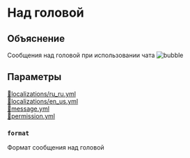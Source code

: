 <!-- #region title -->
# Над головой
<!-- #endregion title -->

<!-- #region explanation -->
## Объяснение
Сообщения над головой при использовании чата
![bubble](/bubble.gif)
<!-- #endregion explanation -->

<!-- #region parameters -->
## Параметры
[:file_folder:localizations/ru_ru.yml](/docs/localizations/ru_ru/message/bubble)\
[:file_folder:localizations/en_us.yml](/docs/localizations/en_us/message/bubble)\
[:file_folder:message.yml](/docs/message/bubble)\
[:file_folder:permission.yml](/docs/permission/message/bubble)
<!-- #endregion parameters -->

<!-- #region localization -->
### `format`

Формат сообщения над головой
<!-- #endregion localization -->